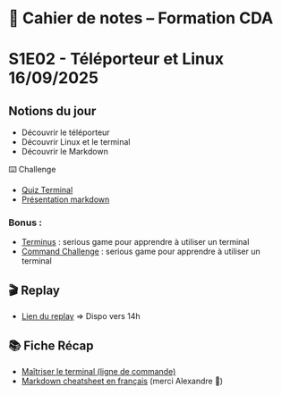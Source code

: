 # 📓 Cahier de notes – Formation CDA

# S1E02 - Téléporteur et Linux 16/09/2025

## Notions du jour

- Découvrir le téléporteur
- Découvrir Linux et le terminal
- Découvrir le Markdown

⌨️ Challenge

- [Quiz Terminal](https://docs.google.com/forms/d/e/1FAIpQLSdDlEdAWZJPHdKUUylLcXwA-MdD85dy_bnTuihmGseJLTZ_3Q/viewform)
- [Présentation markdown](https://github.com/O-clock-Francfort/SA102-challenge-markdown)

### Bonus : 

- [Terminus](https://luffah.xyz/bidules/Terminus/) : serious game pour apprendre à utiliser un terminal
- [Command Challenge](https://cmdchallenge.com) : serious game pour apprendre à utiliser un terminal
## 🎬 Replay

- [Lien du replay](https://playback.oclock.school/playback/presentation/2.3/014c4081914aa2cf04e94f20b0e7a879dcb4d2c8-1758005010019) => Dispo vers 14h

## 📚 Fiche Récap

- [Maîtriser le terminal (ligne de commande)](https://kourou.oclock.io/ressources/fiche-recap/maitriser-le-terminal/)
- [Markdown cheatsheet en français](https://www.markdownlang.com/fr/cheatsheet/#google_vignette) (merci Alexandre 👋)